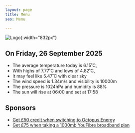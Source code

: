 ```yaml
---
layout: page
title: Menu
seo: Menu

---
```


![Logo](/images/logo.jpg){:width="832px"}

<!-- weather_marker starts -->
## On Friday, 26 September 2025

- The average temperature today is 6.15˚C,
- With highs of 7.77˚C and lows of 4.82˚C,
- It may feel like 5.47˚C with clear sky
- The wind speed is 1.34m/s and visibility is 10000m
- The pressure is 1024hPa and humidity is 88%
- The sun will rise at 06:00 and set at 17:58

<!-- weather_marker ends -->

## Sponsors

- [Get £50 credit when switching to Octopus Energy](https://bit.ly/3oD1nnS)
- [Get £75 when taking a 1000mb YouFibre broadband plan](https://aklam.io/91zWhU?)
